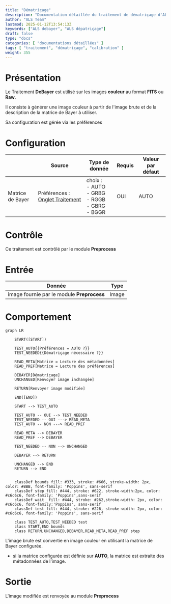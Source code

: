```yaml
---
title: "Dématriçage"
description: "Documentation détaillée du traitement de dématriçage d'ALS"
author: "ALS Team"
lastmod: 2025-01-12T13:54:13Z
keywords: ["ALS debayer", "ALS dépatriçage"]
draft: false
type: "docs"
categories: [ "documentations détaillées" ]
tags: [ "traitement", "dématriçage", "calibration" ]
weight: 355
---
```


# Présentation

Le Traitement **DeBayer** est utilisé sur les images **couleur** au format **FITS** ou **Raw**.

Il consiste à générer une image couleur à partir de l'image brute et de la description de la matrice de Bayer
à utiliser.

Sa configuration est gérée via les préférences

# Configuration

|                  | Source                                                                                | Type de donnée                                            | Requis  | Valeur par défaut |
|------------------|---------------------------------------------------------------------------------------|-----------------------------------------------------------|---------|-------------------|
| Matrice de Bayer | Préférences : [Onglet Traitement](../../../userguide/preferences/processing/#debayer) | choix :<br>- AUTO<br>- GRBG<br>- RGGB<br>- GBRG<br>- BGGR | OUI     | AUTO              |

# Contrôle

Ce traitement est contrôlé par le module **Preprocess**

# Entrée

| Donnée                                       | Type  |
|----------------------------------------------|-------|
| image fournie par le module **Preprocess**   | Image |


# Comportement

```mermaid
graph LR

    START([START])
    
    TEST_AUTO{{Préférences = AUTO ?}}
    TEST_NEEDED{{Dématriçage nécessaire ?}}
    
    READ_META[Matrice = Lecture des métadonnées]
    READ_PREF[Matrice = Lecture des préférences]
    
    DEBAYER[Dématriçage]
    UNCHANGED[Renvoyer image inchangée]
    
    RETURN[Renvoyer image modifiée]
    
    END([END])
    
    START --> TEST_AUTO
    
    TEST_AUTO -- OUI --> TEST_NEEDED
    TEST_NEEDED -- OUI ---> READ_META
    TEST_AUTO -- NON ---> READ_PREF
    
    READ_META --> DEBAYER
    READ_PREF --> DEBAYER
    
    TEST_NEEDED -- NON --> UNCHANGED
    
    DEBAYER --> RETURN
    
    UNCHANGED --> END
    RETURN --> END

    
    classDef bounds fill: #333, stroke: #666, stroke-width: 2px, color: #BBB, font-family: 'Poppins', sans-serif
    classDef step fill: #444, stroke: #622, stroke-width:2px, color: #c6c6c6, font-family: 'Poppins',sans-serif
    classDef wait  fill: #444, stroke: #262,stroke-width: 2px, color: #c6c6c6, font-family:'Poppins', sans-serif
    classDef test fill: #444, stroke: #226, stroke-width: 2px, color: #c6c6c6, font-family: 'Poppins', sans-serif
    
    class TEST_AUTO,TEST_NEEDED test
    class START,END bounds
    class RETURN,UNCHANGED,DEBAYER,READ_META,READ_PREF step
```

L'image brute est convertie en image couleur en utilisant la matrice de Bayer configurée.

- si la matrice configurée est définie sur **AUTO**, la matrice est extraite des métadonnées de l'image.

# Sortie

L'image modifiée est renvoyée au module **Preprocess**
